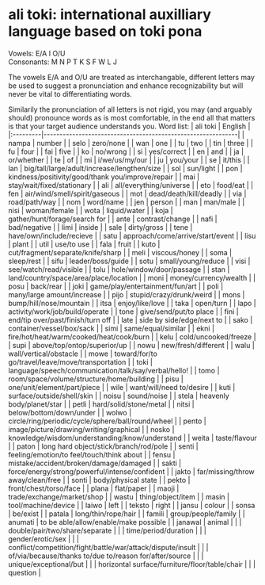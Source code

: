 # ali toki: international auxilliary language based on toki pona
Vowels: E/A  I  O/U  
Consonants: M N  P  T  K  S  F  W  L  J  

The vowels E/A and O/U are treated as interchangable, different letters may be used to suggest a pronunciation and enhance recognizability but will never be vital to differentiating words.

Similarily the pronunciation of all letters is not rigid, you may (and arguably should) pronounce words as is most comfortable, in the end all that matters is that your target audience understands you.
Word list:
| ali toki | English                                                     |
|:---------|-------------------------------------------------------------|
| nampa    | number                                                      |
| selo     | zero/none                                                   |
| wan      | one                                                         |
| tu       | two                                                         |
| tin      | three                                                       |
| fu       | four                                                        |
| fai      | five                                                        |
| ko       | no/wrong                                                    |
| si       | yes/correct                                                 |
| en       | and                                                         |
| ja       | or/whether                                                  |
| te       | of                                                          |
| mi       | i/we/us/my/our                                              |
| ju       | you/your                                                    |
| se       | it/this                                                     |
| lan      | big/tall/large/adult/increase/lengthen/size                 |
| sol      | sun/light                                                   |
| pon      | kindness/positivity/good/thank you/improve/repair           |
| mai      | stay/wait/fixed/stationary                                  |
| ali      | all/everything/universe                                     |
| eto      | food/eat                                                    |
| fen      | air/wind/smell/spirit/gaseous                               |
| mot      | dead/death/kill/deadly                                      |
| via      | road/path/way                                               |
| nom      | word/name                                                   |
| jen      | person                                                      |
| man      | man/male                                                    |
| nisi     | woman/female                                                |
| wota     | liquid/water                                                |
| koja     | gather/hunt/forage/search for                               |
| ante     | contrast/change                                             |
| nafi     | bad/negative                                                |
| limi     | inside                                                      |
| sale     | dirty/gross                                                 |
| tene     | have/own/include/recieve                                    |
| satu     | approach/come/arrive/start/event                            |
| lisu     | plant                                                       |
| util     | use/to use                                                  |
| fala     | fruit                                                       |
| kuto     | cut/fragment/separate/knife/sharp                           |
| meli     | viscous/honey                                               |
| soma     | sleep/rest                                                  |
| sifu     | leader/boss/guide                                           |
| sotu     | small/young/reduce                                          |
| visi     | see/watch/read/visible                                      |
| tolu     | hole/window/door/passage                                    |
| stan     | land/country/space/area/place/location                      |
| moni     | money/currency/wealth                                       |
| posu     | back/rear                                                   |
| joki     | game/play/entertainment/fun/art                             |
| poli     | many/large amount/increase                                  |
| pijo     | stupid/crazy/drunk/weird                                    |
| mons     | bump/hill/nose/mountain                                     |
| itsa     | enjoy/like/love                                             |
| taka     | open/turn                                                   |
| lapo     | activity/work/job/build/operate                             |
| tone     | give/send/put/to place                                      |
| fini     | end/tip over/past/finish/turn off                           |
| late     | side by side/edge/next to                                   |
| sako     | container/vessel/box/sack                                   |
| simi     | same/equal/similar                                          |
| ekni     | fire/hot/heat/warm/cooked/heat/cook/burn                    |
| kelu     | cold/uncooked/freeze                                        |
| supi     | above/top/ontop/superior/up                                 |
| nowu     | new/fresh/different                                         |
| walu     | wall/vertical/obstacle                                      |
| mowe     | toward/for/to go/travel/leave/move/transportation           |
| toki     | language/speech/communication/talk/say/verbal/hello!        |
| tomo     | room/space/volume/structure/home/building                   |
| pisu     | one/unit/element/part/piece                                 |
| wile     | want/will/need to/desire                                    |
| kuti     | surface/outside/shell/skin                                  |
| noisu    | sound/noise                                                 |
| stela    | heavenly body/planet/star                                   |
| petli    | hard/solid/stone/metal                                      |
| nitsi    | below/bottom/down/under                                     |
| wolwo    | circle/ring/periodic/cycle/sphere/ball/round/wheel          |
| pento    | image/picture/drawing/writing/graphical                     |
| nosko    | knowledge/wisdom/understanding/know/understand              |
| weita    | taste/flavour                                               |
| paton    | long hard object/stick/branch/rod/pole                      |
| senti    | feeling/emotion/to feel/touch/think about                   |
| fensu    | mistake/accident/broken/damage/damaged                      |
| sakti    | force/energy/strong/powerful/intense/confident              |
| jakto    | far/missing/throw away/clean/free                           |
| sonti    | body/physical state                                         |
| pekto    | front/chest/torso/face                                      |
| plana    | flat/paper                                                  |
| maoji    | trade/exchange/market/shop                                  |
| wastu    | thing/object/item                                           |
| masin    | tool/machine/device                                         |
| laiwo    | left                                                        |
| teksto   | right                                                       |
| jansu    | colour                                                      |
| sonsa    | be/exist                                                    |
| patala   | long/thin/rope/hair                                         |
| famili   | group/people/family                                         |
| anumati  | to be able/allow/enable/make possible                       |
| janawal  | animal                                                      |
|          | double/pair/two/share/separate                              |
|          | time/period/duration                                        |
|          | gender/erotic/sex                                           |
|          | conflict/competition/fight/battle/war/attack/dispute/insult |
|          | of/via/because/thanks to/due to/reason for/after/source     |
|          | unique/exceptional/but                                      |
|          | horizontal surface/furniture/floor/table/chair              |
|          | question                                                    |
